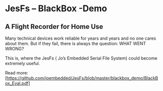 # JesFs – BlackBox -Demo #
## A Flight Recorder for Home Use ##

Many technical devices work reliable for years and years and no one cares about them. But if they fail, there is always the question: WHAT WENT WRONG?

This is, where the JesFs ( Jo’s Embedded Serial File System) could become extremely useful.

Read more: [https://github.com/joembedded/JesFs/blob/master/blackbox_demo/BlackBox_Eval.pdf]
